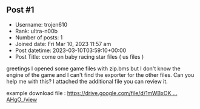 ## Post #1
- Username: trojen610
- Rank: ultra-n00b
- Number of posts: 1
- Joined date: Fri Mar 10, 2023 11:57 am
- Post datetime: 2023-03-10T03:59:10+00:00
- Post Title: come on baby racing star files ( us files )

greetings I opened some game files with zip.bms but I don't know the engine of the game and I can't find the exporter for the other files. Can you help me with this? I attached the additional file you can review it.

example download file :
[https://drive.google.com/file/d/1mWBxOK ... AHgO_/view](https://drive.google.com/file/d/1mWBxOKq2JnKDGQ6XWHYMpOUE2eLAHgO_/view)
